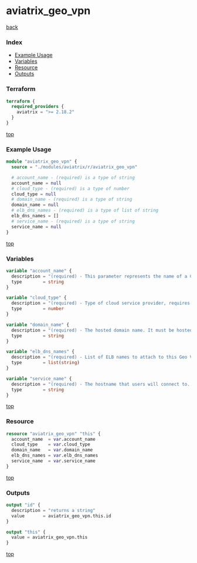 # aviatrix_geo_vpn

[back](../aviatrix.md)

### Index

- [Example Usage](#example-usage)
- [Variables](#variables)
- [Resource](#resource)
- [Outputs](#outputs)

### Terraform

```terraform
terraform {
  required_providers {
    aviatrix = ">= 2.18.2"
  }
}
```

[top](#index)

### Example Usage

```terraform
module "aviatrix_geo_vpn" {
  source = "./modules/aviatrix/r/aviatrix_geo_vpn"

  # account_name - (required) is a type of string
  account_name = null
  # cloud_type - (required) is a type of number
  cloud_type = null
  # domain_name - (required) is a type of string
  domain_name = null
  # elb_dns_names - (required) is a type of list of string
  elb_dns_names = []
  # service_name - (required) is a type of string
  service_name = null
}
```

[top](#index)

### Variables

```terraform
variable "account_name" {
  description = "(required) - This parameter represents the name of a Cloud-Account in Aviatrix controller."
  type        = string
}

variable "cloud_type" {
  description = "(required) - Type of cloud service provider, requires an integer value. Currently only AWS(1) is supported."
  type        = number
}

variable "domain_name" {
  description = "(required) - The hosted domain name. It must be hosted by AWS Route53 or Azure DNS in the selected account."
  type        = string
}

variable "elb_dns_names" {
  description = "(required) - List of ELB names to attach to this Geo VPN name."
  type        = list(string)
}

variable "service_name" {
  description = "(required) - The hostname that users will connect to. A DNS record will be created for this name in the specified domain name."
  type        = string
}
```

[top](#index)

### Resource

```terraform
resource "aviatrix_geo_vpn" "this" {
  account_name  = var.account_name
  cloud_type    = var.cloud_type
  domain_name   = var.domain_name
  elb_dns_names = var.elb_dns_names
  service_name  = var.service_name
}
```

[top](#index)

### Outputs

```terraform
output "id" {
  description = "returns a string"
  value       = aviatrix_geo_vpn.this.id
}

output "this" {
  value = aviatrix_geo_vpn.this
}
```

[top](#index)